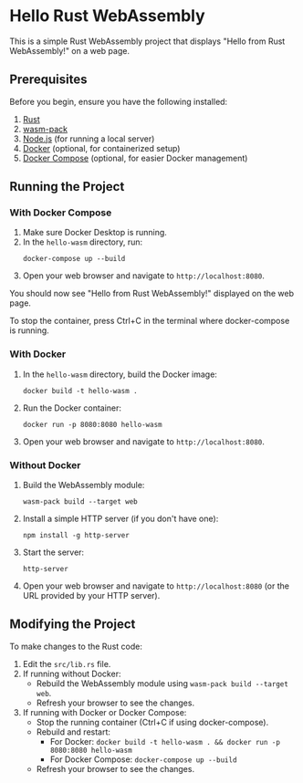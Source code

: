 # Hello Rust WebAssembly

This is a simple Rust WebAssembly project that displays "Hello from Rust WebAssembly!" on a web page.

## Prerequisites

Before you begin, ensure you have the following installed:

1. [Rust](https://www.rust-lang.org/tools/install)
2. [wasm-pack](https://rustwasm.github.io/wasm-pack/installer/)
3. [Node.js](https://nodejs.org/) (for running a local server)
4. [Docker](https://www.docker.com/get-started) (optional, for containerized setup)
5. [Docker Compose](https://docs.docker.com/compose/install/) (optional, for easier Docker management)

## Running the Project

### With Docker Compose

1. Make sure Docker Desktop is running.
2. In the `hello-wasm` directory, run:
   ```
   docker-compose up --build
   ```
3. Open your web browser and navigate to `http://localhost:8080`.

You should now see "Hello from Rust WebAssembly!" displayed on the web page.

To stop the container, press Ctrl+C in the terminal where docker-compose is running.

### With Docker

1. In the `hello-wasm` directory, build the Docker image:
   ```
   docker build -t hello-wasm .
   ```
2. Run the Docker container:
   ```
   docker run -p 8080:8080 hello-wasm
   ```
3. Open your web browser and navigate to `http://localhost:8080`.

### Without Docker

1. Build the WebAssembly module:
   ```
   wasm-pack build --target web
   ```
2. Install a simple HTTP server (if you don't have one):
   ```
   npm install -g http-server
   ```
3. Start the server:
   ```
   http-server
   ```
4. Open your web browser and navigate to `http://localhost:8080` (or the URL provided by your HTTP server).

## Modifying the Project

To make changes to the Rust code:

1. Edit the `src/lib.rs` file.
2. If running without Docker:
   - Rebuild the WebAssembly module using `wasm-pack build --target web`.
   - Refresh your browser to see the changes.
3. If running with Docker or Docker Compose:
   - Stop the running container (Ctrl+C if using docker-compose).
   - Rebuild and restart:
     - For Docker: `docker build -t hello-wasm . && docker run -p 8080:8080 hello-wasm`
     - For Docker Compose: `docker-compose up --build`
   - Refresh your browser to see the changes.